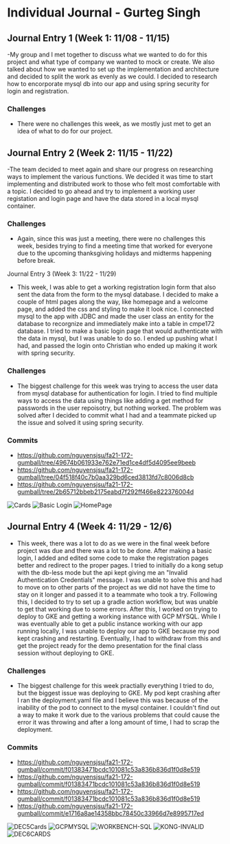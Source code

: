 # Individual Journal - Gurteg Singh 

## Journal Entry 1 (Week 1: 11/08 - 11/15)
  -My group and I met together to discuss what we wanted to do for this project and what type of company we wanted to mock or create. We also talked about how we wanted to set up the implementation and architecture and decided to split the work as evenly as we could. I decided to research how to encorporate mysql db into our app and using spring security for login and registration. 
  
  ### Challenges
   - There were no challenges this week, as we mostly just met to get an idea of what to do for our project.
   
## Journal Entry 2 (Week 2: 11/15 - 11/22)
  -The team decided to meet again and share our progress on researching ways to implement the various functions. We decided it was time to start implementing and distributed work to those who felt most comfortable with a topic. I decided to go ahead and try to implement a working user registation and login page and have the data stored in a local mysql container. 
  
  ### Challenges
   - Again, since this was just a meeting, there were no challenges this week, besides trying to find a meeting time that worked for everyone due to the upcoming thanksgiving holidays and midterms happening before break.

Journal Entry 3 (Week 3: 11/22 - 11/29)
  - This week, I was able to get a working registration login form that also sent the data from the form to the mysql database. I decided to make a couple of html pages along the way, like homepage and a welcome page, and added the css and styling to make it look nice. I connected mysql to the app with JDBC and made the user class an entity for the database to recorgnize and immediately make into a table in cmpe172 database. I tried to make a basic login page that would authenticate with the data in mysql, but I was unable to do so. I ended up pushing what I had, and passed the login onto Christian who ended up making it work with spring security. 
  
  ### Challenges
   - The biggest challenge for this week was trying to access the user data from mysql database for authentication for login. I tried to find multiple ways to access the data using things like adding a get method for passwords in the user repoisotry, but nothing worked. The problem was solved after I decided to commit what I had and a teammate picked up the issue and solved it using spring security.   


  ### Commits
   - https://github.com/nguyensjsu/fa21-172-gumball/tree/49674b061933e762e71ed1ce4df5d4095ee9beeb
   - https://github.com/nguyensjsu/fa21-172-gumball/tree/04f518f40c7b0aa329bd6ced3813fd7c8006d8cb
   - https://github.com/nguyensjsu/fa21-172-gumball/tree/2b65712bbeb2175eabd7f292ff466e822376004d

![Cards](https://github.com/nguyensjsu/fa21-172-gumball/blob/main/images/gurteg/Nov28_Cards.png "Cards")
![Basic Login](https://github.com/nguyensjsu/fa21-172-gumball/blob/main/images/gurteg/Nov28_BasicLogin.png "Basic Login")
![HomePage](https://github.com/nguyensjsu/fa21-172-gumball/blob/main/images/gurteg/Nov28_HomePage.png "HomePage")


## Journal Entry 4 (Week 4: 11/29 - 12/6)
  - This week, there was a lot to do as we were in the final week before project was due and there was a lot to be done. After making a basic login, I added and edited some code to make the registration pages better and redirect to the proper pages. I tried to initially do a kong setup with the db-less mode but the api kept giving me an "Invalid Authentication Credentials" message. I was unable to solve this and had to move on to other parts of the project as we did not have the time to stay on it longer and passed it to a teammate who took a try. Following this, I decided to try to set up a gradle action workflow, but was unable to get that working due to some errors. After this, I worked on trying to deploy to GKE and getting a working instance with GCP MYSQL. While I was eventually able to get a public instance working with our app running locally, I was unable to deploy our app to GKE because my pod kept crashing and restarting. Eventually, I had to withdraw from this and get the project ready for the demo presentation for the final class session without deploying to GKE.
  
  ### Challenges
   - The biggest challenge for this week practially everything I tried to do, but the biggest issue was deploying to GKE. My pod kept crashing after I ran the deployment.yaml file and I believe this was because of the inability of the pod to connect to the mysql container. I couldn't find out a way to make it work due to the various problems that could cause the error it was throwing and after a long amount of time, I had to scrap the deployment.    

  ### Commits
   - https://github.com/nguyensjsu/fa21-172-gumball/commit/f01383471bcdc101081c53a836b836d1f0d8e519
   - https://github.com/nguyensjsu/fa21-172-gumball/commit/f01383471bcdc101081c53a836b836d1f0d8e519
   - https://github.com/nguyensjsu/fa21-172-gumball/commit/f01383471bcdc101081c53a836b836d1f0d8e519
   - https://github.com/nguyensjsu/fa21-172-gumball/commit/e1716a8ae14358bbc78450c33966d7e8995717ed



![DEC5Cards](https://github.com/nguyensjsu/fa21-172-gumball/blob/main/images/gurteg/Dec5_Cards.png "Cards")
![GCPMYSQL](https://github.com/nguyensjsu/fa21-172-gumball/blob/main/images/gurteg/Dec5_GCPMYSQL.png "GCPMYSQL")
![WORKBENCH-SQL](https://github.com/nguyensjsu/fa21-172-gumball/blob/main/images/gurteg/Dec5_GCPMYSQLWorkBench.png "WORKBENCH")
![KONG-INVALID](https://github.com/nguyensjsu/fa21-172-gumball/blob/main/images/gurteg/Dec5_KongInvalidAuth.png "KONG")
![DEC6CARDS](https://github.com/nguyensjsu/fa21-172-gumball/blob/main/images/gurteg/Dec6_Cards.png "Dec6Cards")







   
